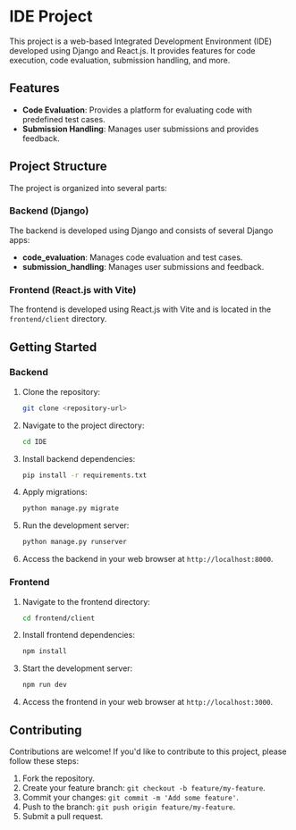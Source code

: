 # IDE Project

This project is a web-based Integrated Development Environment (IDE) developed using Django and React.js. It provides features for code execution, code evaluation, submission handling, and more.

## Features

- **Code Evaluation**: Provides a platform for evaluating code with predefined test cases.
- **Submission Handling**: Manages user submissions and provides feedback.

## Project Structure

The project is organized into several parts:

### Backend (Django)

The backend is developed using Django and consists of several Django apps:

- **code_evaluation**: Manages code evaluation and test cases.
- **submission_handling**: Manages user submissions and feedback.

### Frontend (React.js with Vite)

The frontend is developed using React.js with Vite and is located in the `frontend/client` directory.

## Getting Started

### Backend

1. Clone the repository:

    ```bash
    git clone <repository-url>
    ```

2. Navigate to the project directory:

    ```bash
    cd IDE
    ```

3. Install backend dependencies:

    ```bash
    pip install -r requirements.txt
    ```

4. Apply migrations:

    ```bash
    python manage.py migrate
    ```

5. Run the development server:

    ```bash
    python manage.py runserver
    ```

6. Access the backend in your web browser at `http://localhost:8000`.

### Frontend

1. Navigate to the frontend directory:

    ```bash
    cd frontend/client
    ```

2. Install frontend dependencies:

    ```bash
    npm install
    ```

3. Start the development server:

    ```bash
    npm run dev
    ```

4. Access the frontend in your web browser at `http://localhost:3000`.

## Contributing

Contributions are welcome! If you'd like to contribute to this project, please follow these steps:

1. Fork the repository.
2. Create your feature branch: `git checkout -b feature/my-feature`.
3. Commit your changes: `git commit -m 'Add some feature'`.
4. Push to the branch: `git push origin feature/my-feature`.
5. Submit a pull request.


